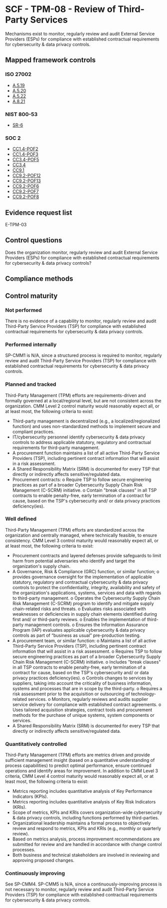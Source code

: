 # SCF - TPM-08 - Review of Third-Party Services
Mechanisms exist to monitor, regularly review and audit External Service Providers (ESPs) for compliance with established contractual requirements for cybersecurity & data privacy controls.
## Mapped framework controls
### ISO 27002
- [A.5.19](../iso27002/a-5.md#a519)
- [A.5.20](../iso27002/a-5.md#a520)
- [A.5.22](../iso27002/a-5.md#a522)
- [A.8.21](../iso27002/a-8.md#a821)

### NIST 800-53
- [SR-6](../nist80053/sr-6.md)

### SOC 2
- [CC1.4-POF2](../soc2/cc14-pof2.md)
- [CC1.4-POF3](../soc2/cc14-pof3.md)
- [CC3.4-POF5](../soc2/cc34-pof5.md)
- [CC3.4](../soc2/cc34.md)
- [CC9.1](../soc2/cc91.md)
- [CC9.2-POF12](../soc2/cc92-pof12.md)
- [CC9.2-POF13](../soc2/cc92-pof13.md)
- [CC9.2-POF6](../soc2/cc92-pof6.md)
- [CC9.2-POF7](../soc2/cc92-pof7.md)
- [CC9.2-POF8](../soc2/cc92-pof8.md)

## Evidence request list
E-TPM-03

## Control questions
Does the organization monitor, regularly review and audit External Service Providers (ESPs) for compliance with established contractual requirements for cybersecurity & data privacy controls?

## Compliance methods


## Control maturity
### Not performed
There is no evidence of a capability to monitor, regularly review and audit Third-Party Service Providers (TSP) for compliance with established contractual requirements for cybersecurity & data privacy controls.

### Performed internally
SP-CMM1 is N/A, since a structured process is required to monitor, regularly review and audit Third-Party Service Providers (TSP) for compliance with established contractual requirements for cybersecurity & data privacy controls.

### Planned and tracked
Third-Party Management (TPM) efforts are requirements-driven and formally governed at a local/regional level, but are not consistent across the organization. CMM Level 2 control maturity would reasonably expect all, or at least most, the following criteria to exist:
- Third-party management is decentralized (e.g., a localized/regionalized function) and uses non-standardized methods to implement secure and compliant practices.
- IT/cybersecurity personnel identify cybersecurity & data privacy controls to address applicable statutory, regulatory and contractual requirements for third-party management.
- A procurement function maintains a list of all active Third-Party Service Providers (TSP), including pertinent contract information that will assist in a risk assessment.
- A Shared Responsibility Matrix (SRM) is documented for every TSP that directly or indirectly affects sensitive/regulated data.
- Procurement contracts:
o	Require TSP to follow secure engineering practices as part of a broader Cybersecurity Supply Chain Risk Management (C-SCRM) initiative.
o	Contain "break clauses" in all TSP contracts to enable penalty-free, early termination of a contract for cause, based on the TSP's cybersecurity and/ or data privacy practices deficiency(ies).

### Well defined
Third-Party Management (TPM) efforts are standardized across the organization and centrally managed, where technically feasible, to ensure consistency. CMM Level 3 control maturity would reasonably expect all, or at least most, the following criteria to exist:
- Procurement contracts and layered defenses provide safeguards to limit harm from potential adversaries who identify and target the organization's supply chain.
- A Governance, Risk & Compliance (GRC) function, or similar function;
o	provides governance oversight for the implementation of applicable statutory, regulatory and contractual cybersecurity & data privacy controls to protect the confidentiality, integrity, availability and safety of the organization's applications, systems, services and data with regards to third-party management.
o	Operates the Cybersecurity Supply Chain Risk Management (C-SCRM) program to identify and mitigate supply chain-related risks and threats.
o	Evaluates risks associated with weaknesses or deficiencies in supply chain elements identified during first and/ or third-party reviews.
o	Enables the implementation of third-party management controls.
o	Ensures the Information Assurance Program (IAP) evaluates applicable cybersecurity & data privacy controls as part of “business as usual” pre-production testing.
- A procurement team, or similar function:
o	Maintains a list of all active Third-Party Service Providers (TSP), including pertinent contract information that will assist in a risk assessment.
o	Requires TSP to follow secure engineering practices as part of a broader Cybersecurity Supply Chain Risk Management (C-SCRM) initiative.
o	Includes "break clauses" in all TSP contracts to enable penalty-free, early termination of a contract for cause, based on the TSP's cybersecurity and/ or data privacy practices deficiency(ies).
o	Controls changes to services by suppliers, taking into account the criticality of business information, systems and processes that are in scope by the third-party.
o	Requires a risk assessment prior to the acquisition or outsourcing of technology-related services.
o	Monitors, regularly reviews and audits supplier service delivery for compliance with established contract agreements.
o	Uses tailored acquisition strategies, contract tools and procurement methods for the purchase of unique systems, system components or services.
- A Shared Responsibility Matrix (SRM) is documented for every TSP that directly or indirectly affects sensitive/regulated data.

### Quantitatively controlled
Third-Party Management (TPM) efforts are metrics driven and provide sufficient management insight (based on a quantitative understanding of process capabilities) to predict optimal performance, ensure continued operations and identify areas for improvement. In addition to CMM Level 3 criteria, CMM Level 4 control maturity would reasonably expect all, or at least most, the following criteria to exist:
- Metrics reporting includes quantitative analysis of Key Performance Indicators (KPIs).
- Metrics reporting includes quantitative analysis of Key Risk Indicators (KRIs).
- Scope of metrics, KPIs and KRIs covers organization-wide cybersecurity & data privacy controls, including functions performed by third-parties.
- Organizational leadership maintains a formal process to objectively review and respond to metrics, KPIs and KRIs (e.g., monthly or quarterly review).
- Based on metrics analysis, process improvement recommendations are submitted for review and are handled in accordance with change control processes.
- Both business and technical stakeholders are involved in reviewing and approving proposed changes.

### Continuously improving
See SP-CMM4. SP-CMM5 is N/A, since a continuously-improving process is not necessary to monitor, regularly review and audit Third-Party Service Providers (TSP) for compliance with established contractual requirements for cybersecurity & data privacy controls.

